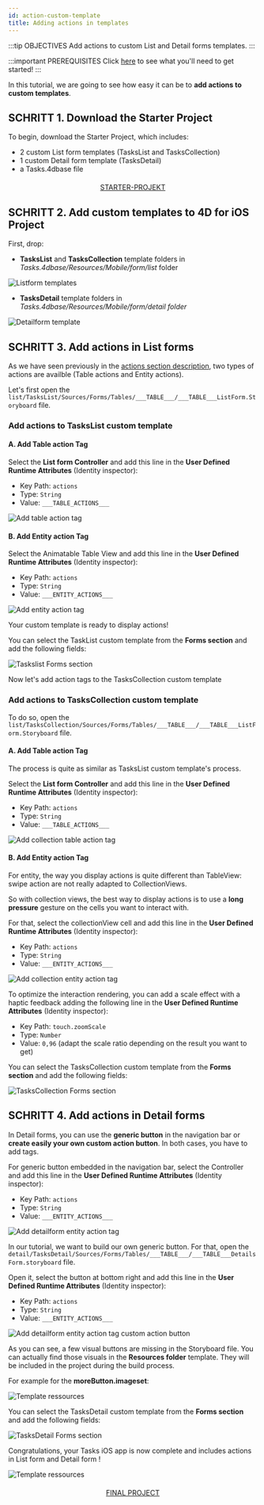 ```yaml
---
id: action-custom-template
title: Adding actions in templates
---
```


:::tip OBJECTIVES Add actions to custom List and Detail forms templates. :::

:::important PREREQUISITES Click [here](prerequisites.html) to see what you'll need to get started! :::

In this tutorial, we are going to see how easy it can be to **add actions to custom templates**.

## SCHRITT 1. Download the Starter Project

To begin, download the Starter Project, which includes:

* 2 custom List form templates (TasksList and TasksCollection)
* 1 custom Detail form template (TasksDetail)
* a Tasks.4dbase file

<div style="text-align: center; margin-top: 20px; margin-bottom: 20px">
  <p spaces-before="0">
    <a class="button"
href="https://github.com/4d-for-ios/tutorial-AddingActionToTemplates/archive/1dc5aecfbea62a9999d571cb1a956f1ef6983111.zip">STARTER-PROJEKT</a>
  </p>
</div>

## SCHRITT 2. Add custom templates to 4D for iOS Project

First, drop:

* **TasksList** and **TasksCollection** template folders in *Tasks.4dbase/Resources/Mobile/form/list* folder

![Listform templates](assets/en/actions/Listform-templates.png)

* **TasksDetail** template folders in *Tasks.4dbase/Resources/Mobile/form/detail folder*

![Detailform template](assets/en/actions/Detailform-template.png)

## SCHRITT 3. Add actions in List forms

As we have seen previously in the [actions section description](actions.html), two types of actions are availble (Table actions and Entity actions).

Let's first open the `list/TasksList/Sources/Forms/Tables/___TABLE___/___TABLE___ListForm.Storyboard` file.

### Add actions to TasksList custom template

#### A. Add Table action Tag

Select the **List form Controller** and add this line in the **User Defined Runtime Attributes** (Identity inspector):

* Key Path: `actions`
* Type: `String`
* Value: `___TABLE_ACTIONS___`

![Add table action tag](assets/en/actions/Add-table-tag-taskslist.png)


#### B. Add Entity action Tag

Select the Animatable Table View and add this line in the **User Defined Runtime Attributes** (Identity inspector):

* Key Path: `actions`
* Type: `String`
* Value: `___ENTITY_ACTIONS___`

![Add entity action tag](assets/en/actions/Add-entity-tag-taskslist.png)

Your custom template is ready to display actions!

You can select the TaskList custom template from the **Forms section** and add the following fields:

![Taskslist Forms section](assets/en/actions/listform-taskslist-forms-section.png)

Now let's add action tags to the TasksCollection custom template

### Add actions to TasksCollection custom template

To do so, open the `list/TasksCollection/Sources/Forms/Tables/___TABLE___/___TABLE___ListForm.Storyboard` file.

#### A. Add Table action Tag

The process is quite as similar as TasksList custom template's process.

Select the **List form Controller** and add this line in the **User Defined Runtime Attributes** (Identity inspector):

* Key Path: `actions`
* Type: `String`
* Value: `___TABLE_ACTIONS___`

![Add collection table action tag](assets/en/actions/Add-collection-table-tag-taskslist.png)

#### B. Add Entity action Tag

For entity, the way you display actions is quite different than TableView: swipe action are not really adapted to CollectionViews.

So with collection views, the best way to display actions is to use a **long pressure** gesture on the cells you want to interact with.

For that, select the collectionView cell and add this line in the **User Defined Runtime Attributes** (Identity inspector):

* Key Path: `actions`
* Type: `String`
* Value: `___ENTITY_ACTIONS___`

![Add collection entity action tag](assets/en/actions/Add-collection-entity-tag-taskslist.png)

To optimize the interaction rendering, you can add a scale effect with a haptic feedback adding the following line in the **User Defined Runtime Attributes** (Identity inspector):

* Key Path: `touch.zoomScale`
* Type: `Number`
* Value: `0,96` (adapt the scale ratio depending on the result you want to get)

You can select the TasksCollection custom template from the **Forms section** and add the following fields:

![TasksCollection Forms section](assets/en/actions/listform-taskscollection-forms-section.png)


## SCHRITT 4. Add actions in Detail forms

In Detail forms, you can use the **generic button** in the navigation bar or **create easily your own custom action button**. In both cases, you have to add tags.

For generic button embedded in the navigation bar, select the Controller and add this line in the **User Defined Runtime Attributes** (Identity inspector):

* Key Path: `actions`
* Type: `String`
* Value: `___ENTITY_ACTIONS___`

![Add detailform entity action tag](assets/en/actions/Detail-form-action-navigationBar.png)

In our tutorial, we want to build our own generic button. For that, open the `detail/TasksDetail/Sources/Forms/Tables/___TABLE___/___TABLE___DetailsForm.storyboard` file.

Open it, select the button at bottom right and add this line in the **User Defined Runtime Attributes** (Identity inspector):

* Key Path: `actions`
* Type: `String`
* Value: `___ENTITY_ACTIONS___`

![Add detailform entity action tag custom action button](assets/en/actions/Detail-form-action-custom-action-Button.png)

As you can see, a few visual buttons are missing in the Storyboard file. You can actually find those visuals in the  **Resources folder** template. They will be included in the project during the build process.

For example for the **moreButton.imageset**:

![Template ressources](assets/en/actions/Template-Ressources.png)

You can select the TasksDetail custom template from the **Forms section** and add the following fields:

![TasksDetail Forms section](assets/en/actions/detailform-forms-section.png)

Congratulations, your Tasks iOS app is now complete and includes actions in List form and Detail form !

![Template ressources](assets/en/actions/ListForm-entity-action-tableview.png)

<div style="text-align: center; margin-top: 20px; margin-bottom: 20px">
  <p spaces-before="0">
    <a class="button"
href="https://github.com/4d-for-ios/tutorial-AddingActionToTemplates/releases/latest/download/tutorial-AddingActionToTemplates.zip">FINAL PROJECT</a>
  </p>
</div>

